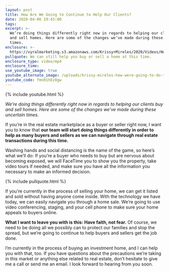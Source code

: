 ```yaml
---
layout: post
title: How Are We Going to Continue to Help Our Clients?
date: 2020-04-06 19:43:00
tags:
excerpt: >-
  We’re doing things differently right now in regards to helping our clients buy
  and sell homes. Here are some of the changes we’ve made during these uncertain
  times.
enclosure: >-
  https://vyralmarketing.s3.amazonaws.com/Krissy+Mireles/2020/Videos/How+Are+We+Going+to+Continue+to+Help+Our+Clients_.mp4
pullquote: We can still help you buy or sell a home at this time.
enclosure_type: video/mp4
enclosure_time:
use_youtube_image: true
youtube_alternate_image: /uploads/krissy-mireles-how-were-going-to-do-things-differently-yt.jpg
youtube_code: fmn01hEz8gw
---
```


{% include youtube.html %}

*We’re doing things differently right now in regards to helping our clients buy and sell homes. Here are some of the changes we’ve made during these uncertain times.*

If you’re in the real estate marketplace as a buyer or seller right now, I want you to know that **our team will start doing things differently in order to help as many buyers and sellers as we can navigate through real estate transactions during this time.**

Washing hands and social distancing is the name of the game, so here’s what we’ll do: If you’re a buyer who needs to buy but are nervous about becoming exposed, we will FaceTime you to show you the property, take video tours if needed, and make sure you have all the information you necessary to make an informed decision.&nbsp;

{% include pullquote.html %}

If you’re currently in the process of selling your home, we can get it listed and sold without having anyone come inside. With the technology we have today, we can easily navigate you through a home sale. We’re going to use video conferencing, staging, and your cell phone to make sure your home appeals to buyers online.

**What I want to leave you with is this: Have faith, not fear.** Of course, we need to be doing all we possibly can to protect our families and stop the spread, but we’re going to continue to help buyers and sellers get the job done.

I’m currently in the process of buying an investment home, and I can help you with that, too. If you have questions about the precautions we’re taking in this market or anything else related to real estate, don’t hesitate to give me a call or send me an email. I look forward to hearing from you soon.

&nbsp;